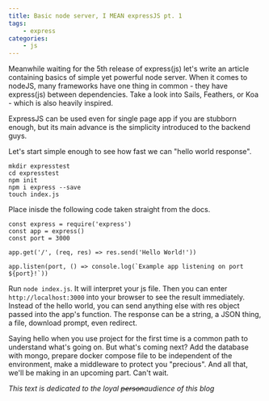 ```yaml
---
title: Basic node server, I MEAN expressJS pt. 1
tags:
    - express
categories:
    - js
---
```


Meanwhile waiting for the 5th release of express(js) let's write an article containing basics of simple yet powerful node server. When it comes to nodeJS, many frameworks have one thing in common - they have express(js) between dependencies. Take a look into Sails, Feathers, or Koa - which is also heavily inspired.

ExpressJS can be used even for single page app if you are stubborn enough, but its main advance is the simplicity introduced to the backend guys.

Let's start simple enough to see how fast we can "hello world response".

```
mkdir expresstest
cd expresstest
npm init
npm i express --save
touch index.js
```

Place inisde the following code taken straight from the docs.

```
const express = require('express')
const app = express()
const port = 3000

app.get('/', (req, res) => res.send('Hello World!'))

app.listen(port, () => console.log(`Example app listening on port ${port}!`))
```

Run `node index.js`. It will interpret your js file. Then you can enter `http://localhost:3000` into your browser to see the result immediately. Instead of the hello world, you can send anything else with res object passed into the app's function. The response can be a string, a JSON thing, a file, download prompt, even redirect.

Saying hello when you use project for the first time is a common path to understand what's going on. But what's coming next? Add the database with mongo, prepare docker compose file to be independent of the environment, make a middleware to protect you "precious". And all that, we'll be making in an upcoming part. Can't wait.

_This text is dedicated to the loyal ~~person~~audience of this blog_
